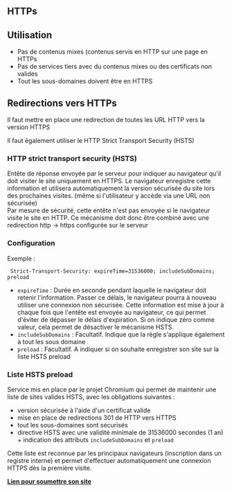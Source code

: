 ## HTTPs

## Utilisation

- Pas de contenus mixes (contenus servis en HTTP sur une page en HTTPs
- Pas de services tiers avec du contenus mixes ou des certificats non valides
- Tout les sous-domaines doivent être en HTTPS

## Redirections vers HTTPs

Il faut mettre en place une redirection de toutes les URL HTTP vers la version HTTPS

Il faut également utiliser le HTTP Strict Transport Security (HSTS)

### HTTP strict transport security (HSTS)

Entête de réponse envoyée par le serveur pour indiquer au navigateur qu'il doit visiter le site uniquement en HTTPS. Le navigateur enregistre cette information et utilisera automatiquement la version sécurisée du site lors des prochaines visites. (même si l'utilisateur y accède via une URL non sécurisée)  
Par mesure de sécurité, cette entête n'est pas envoyée si le navigateur visite le site en HTTP. Ce mécanisme doit donc être combiné avec une redirection http -> https configurée sur le serveur

### Configuration

Exemple :

```
 Strict-Transport-Security: expireTime=31536000; includeSubDomains; preload
```

- `expireTime` : Durée en seconde pendant laquelle le navigateur doit retenir l'information. Passer ce délais, le navigateur pourra à nouveau utiliser une connexion non sécurisée. Cette information est mise à jour à chaque fois que l'entête est envoyée au navigateur, ce qui permet d'éviter de dépasser le délais d'expiration. Si on indique zéro comme valeur, cela permet de désactiver le mécanisme HSTS.
- `includeSubDomains` : Facultatif. Indique que la règle s'applique également à tout les sous domaine
- `preload` : Facultatif. A indiquer si on souhaite enregistrer son site sur la liste HSTS preload

### Liste HSTS preload

Service mis en place par le projet Chromium qui permet de maintenir une liste de sites valides HSTS, avec les obligations suivantes :

- version sécurisée à l'aide d'un certificat valide
- mise en place de redirections 301 de HTTP vers HTTPS
- tout les sous-domaines sont sécurisés
- directive HSTS avec une validité minimale de 31536000 secondes (1 an) + indication des attributs `includeSubDomains` et `preload`

Cette liste est reconnue par les principaux navigateurs (inscription dans un registre interne) et permet d'effectuer automatiquement une connexion HTTPS dès la première visite.

**[Lien pour soumettre son site](https://hstspreload.org/)**